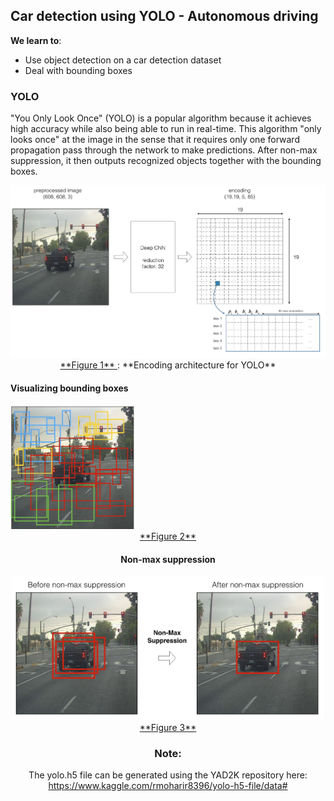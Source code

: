 ## Car detection using YOLO - Autonomous driving

**We learn to**:
- Use object detection on a car detection dataset
- Deal with bounding boxes


### YOLO
"You Only Look Once" (YOLO) is a popular algorithm because it achieves high accuracy while also being able to run in real-time. This algorithm "only looks once" at the image in the sense that it requires only one forward propagation pass through the network to make predictions. After non-max suppression, it then outputs recognized objects together with the bounding boxes.

<img src="nb_images/architecture.png" style="width:700px;height:400;">
<caption><center> <u> **Figure 1** </u>: **Encoding architecture for YOLO**<br> </center></caption>


#### Visualizing bounding boxes

<img src="nb_images/anchor_map.png" style="width:200px;height:200;">
<caption><center> <u> **Figure 2** </u>
    

#### Non-max suppression

<img src="nb_images/non-max-suppression.png" style="width:500px;height:400;">
<caption><center> <u> **Figure 3** </u>
    
    
### Note:

The yolo.h5 file can be generated using the YAD2K repository here: https://www.kaggle.com/rmoharir8396/yolo-h5-file/data#
